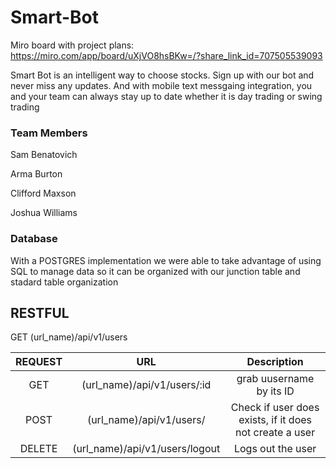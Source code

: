 # Smart-Bot

Miro board with project plans:
https://miro.com/app/board/uXjVO8hsBKw=/?share_link_id=707505539093


Smart Bot is an intelligent way to choose stocks. Sign up with our bot and never miss any updates. And with mobile text messgaing integration, you and your team can always stay up to date whether it is day trading or swing trading



### Team Members

Sam Benatovich

Arma Burton

Clifford Maxson

Joshua Williams


### Database

With a POSTGRES implementation we were able to take advantage of using SQL to manage data so it can be organized with our junction table and stadard table organization






## RESTFUL

GET (url_name)/api/v1/users


| REQUEST | URL |   Description   |
|:------:|:---------:|:---------:|
|    GET   |    (url_name)/api/v1/users/:id    |   grab uusername by its ID   |
|   POST   |    (url_name)/api/v1/users/   |  Check if  user does exists, if it does not create a user  |
|  DELETE  |    (url_name)/api/v1/users/logout    | Logs out the user |






